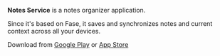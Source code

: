 **Notes Service** is a notes organizer application.

Since it's based on Fase, it saves and synchronizes notes and current context across all your devices.

Download from [Google Play](https://play.google.com/store/apps/details?id=com.notes_service) or [App Store](https://itunes.apple.com/us/app/notes-service/id1406678770?ls=1&mt=8)
